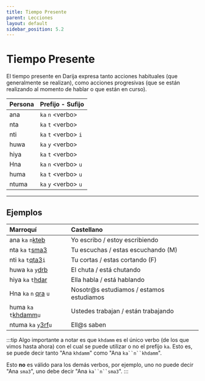 ```yaml
---
title: Tiempo Presente
parent: Lecciones
layout: default
sidebar_position: 5.2
---
```


# Tiempo Presente

El tiempo presente en Darija expresa tanto acciones habituales (que generalmente se realizan), como acciones progresivas (que se están realizando al momento de hablar o que están en curso).

| Persona | Prefijo - Sufijo      |
|:--------|:----------------------|
| ana     | `ka` `n` \<verbo\>     |
| nta     | `ka` `t` \<verbo\>     |
| nti     | `ka` `t` \<verbo\> `i` |
| huwa    | `ka` `y` \<verbo\>     |
| hiya    | `ka` `t` \<verbo\>     |
| Hna     | `ka` `n` \<verbo\> `u` |
| huma    | `ka` `t` \<verbo\> `u` |
| ntuma   | `ka` `y` \<verbo\> `u` |

---

## Ejemplos

| Marroquí                                   | Castellano                               |
|:-------------------------------------------|:-----------------------------------------|
| ana `ka` `n`[kteb](../verbos/escribir)      | Yo escribo / estoy escribiendo           |
| nta `ka` `t`[sma3](../verbos/escuchar)      | Tu escuchas / estas escuchando (M)       |
| nti `ka` `t`[qta3](../verbos/cortar)`i`     | Tu cortas / estas cortando (F)           |
| huwa `ka` `y`[drb](../verbos/chutar)        | El chuta / está chutando                 |
| hiya `ka` `t`[hdar](../verbos/hablar)       | Ella habla / está hablando               |
| Hna  `ka` `n` [qra](../verbos/estudiar) `u` | Nosotr@s estudiamos / estamos estudiamos |
| huma `ka` `t`[khdamm](../verbos/trabajar)`u` | Ustedes trabajan / están trabajando      |
| ntuma `ka` `y`[3rf](../verbos/saber)`u`     | Ell@s saben                              |

:::tip
Algo importante a notar es que `khdamm` es el único verbo (de los que vimos hasta ahora) con el
cual se puede utilizar o no el prefijo `ka`. Esto es, se puede decir tanto "Ana `khdamm`" como "Ana `ka``n``khdamm`".

Esto **no** es válido para los demás verbos, por ejemplo, uno no puede decir "Ana `sma3`", uno debe decir "Ana `ka``n``sma3`".
:::